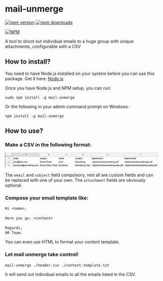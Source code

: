 # mail-unmerge

[![npm version](https://badge.fury.io/js/mail-unmerge.svg)](https://badge.fury.io/js/mail-unmerge)
[![npm downloads](https://img.shields.io/npm/dt/mail-unmerge.svg)](https://www.npmjs.com/package/mail-unmerge)

[![NPM](https://nodei.co/npm/mail-unmerge.png?downloads=true&downloadRank=true&stars=true)](https://nodei.co/npm/mail-unmerge/)

A tool to shoot out individual emails to a huge group with unique attachments, configurable with a CSV

## How to install?

You need to have Node.js installed on your system before you can use this package. Get it here: [Node.js](https://nodejs.org/)

Once you have Node.js and NPM setup, you can run:

    sudo npm install -g mail-unmerge

Or the following in your admin command prompt on Windows:

    npm install -g mail-unmerge

## How to use?

### Make a CSV in the following format:

![CSV Template](./CSVTemplate.png)

The `email` and `subject` field compulsory, rest all are custom fields and can be replaced with one of your own. The `attachment` fields are obviously optional.

### Compose your email template like:

    Hi <name>,

    Here you go: <content>

    Regards,
    HR Team.

You can even use HTML to format your content template.

### Let mail unmerge take control!

    mail-unmerge ./header.csv ./content-template.txt

It will send out individual emails to all the emails listed in the CSV.
